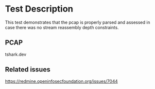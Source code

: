# Test Description

This test demonstrates that the pcap is properly parsed and assessed in case
there was no stream reassembly depth constraints.

## PCAP

tshark.dev

## Related issues

https://redmine.openinfosecfoundation.org/issues/7044
